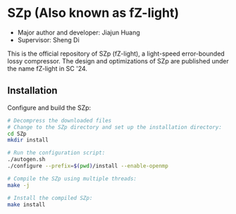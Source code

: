 # SZp (Also known as fZ-light)

* Major author and developer: Jiajun Huang
* Supervisor: Sheng Di

This is the official repository of SZp (fZ-light), a light-speed error-bounded lossy compressor. The design and optimizations of SZp are published under the name fZ-light in SC '24.

## Installation
Configure and build the SZp:
```bash
# Decompress the downloaded files
# Change to the SZp directory and set up the installation directory:
cd SZp
mkdir install

# Run the configuration script:
./autogen.sh
./configure --prefix=$(pwd)/install --enable-openmp

# Compile the SZp using multiple threads:
make -j

# Install the compiled SZp:
make install

```
